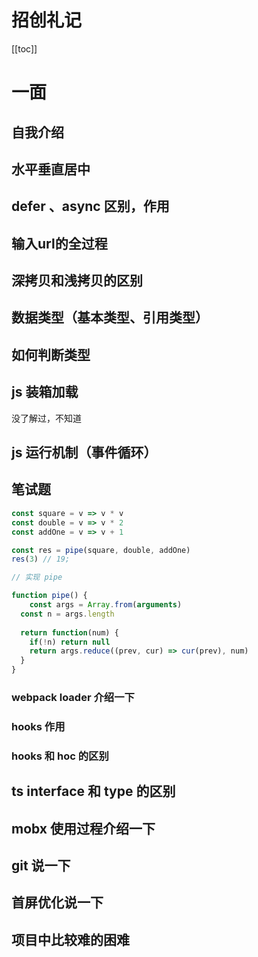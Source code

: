 # 招创礼记
[[toc]]
# 一面

## 自我介绍

## 水平垂直居中

## defer 、async 区别，作用

## 输入url的全过程

## 深拷贝和浅拷贝的区别

## 数据类型（基本类型、引用类型）

## 如何判断类型

## js 装箱加载 

没了解过，不知道

## js 运行机制（事件循环）

## 笔试题

```js
const square = v => v * v
const double = v => v * 2
const addOne = v => v + 1

const res = pipe(square, double, addOne)
res(3) // 19;

// 实现 pipe

function pipe() {
	const args = Array.from(arguments)
  const n = args.length
  
  return function(num) {
    if(!n) return null
    return args.reduce((prev, cur) => cur(prev), num)
  }
}
```

### webpack loader 介绍一下

### hooks 作用

### hooks 和 hoc 的区别

## ts  interface 和 type 的区别

## mobx 使用过程介绍一下

## git 说一下

## 首屏优化说一下

## 项目中比较难的困难

